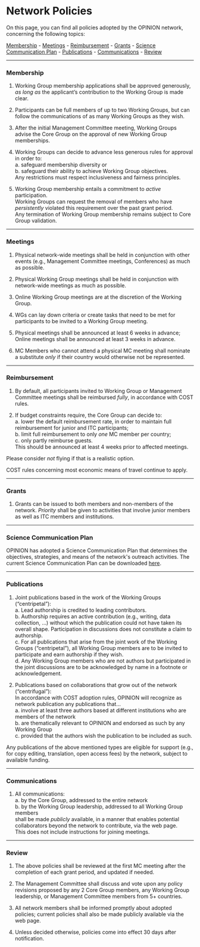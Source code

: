 # Network Policies

On this page, you can find all policies adopted by the OPINION network, concerning the following topics:

[Membership](#membership) - [Meetings](#meetings) - [Reimbursement](#reimbursement) - [Grants](#grants) - [Science Communication Plan](#science-communication-plan) - [Publications](#publications) - [Communications](#communications) - [Review](#review)

- - -

### Membership

1. Working Group membership applications shall be approved generously, *as long as* the applicant’s contribution to the Working Group is made clear.

2. Participants can be full members of up to two Working Groups, but can follow the communications of as many Working Groups as they wish.

3. After the initial Management Committee meeting, Working Groups advise the Core Group on the approval of new Working Group memberships.

4. Working Groups can decide to advance less generous rules for approval in order to:  
a. safeguard membership diversity or  
b. safeguard their ability to achieve Working Group objectives.  
Any restrictions must respect inclusiveness and fairness principles.

5. Working Group membership entails a commitment to *active* participation.  
Working Groups can request the removal of members who have *persistently* violated this requirement over the past grant period.  
Any termination of Working Group membership remains subject to Core Group validation.

- - -

### Meetings

1. Physical network-wide meetings shall be held in conjunction with other events (e.g., Management Committee meetings, Conferences) as much as possible.

2. Physical Working Group meetings shall be held in conjunction with network-wide meetings as much as possible.

3. Online Working Group meetings are at the discretion of the Working Group.

4. WGs can lay down criteria or create tasks that need to be met for participants to be invited to a Working Group meeting.

5. Physical meetings shall be announced at least 6 weeks in advance; Online meetings shall be announced at least 3 weeks in advance.

6. MC Members who cannot attend a physical MC meeting shall nominate a substitute *only* if their country would otherwise not be represented.

- - -

### Reimbursement

1. By default, all participants invited to Working Group or Management Committee meetings shall be reimbursed *fully*, in accordance with COST rules.

2. If budget constraints require, the Core Group can decide to:  
a. lower the default reimbursement rate, in order to maintain full reimbursement for junior and ITC participants;  
b. limit full reimbursement to only *one* MC member per country;  
c. only partly reimburse guests.  
This should be announced at least 4 weeks prior to affected meetings.

Please consider *not* flying if that is a realistic option.

COST rules concerning most economic means of travel continue to apply.

- - -

### Grants

1. Grants can be issued to both members and non-members of the network. *Priority* shall be given to activities that involve junior members as well as ITC members and institutions.

- - -

### Science Communication Plan

OPINION has adopted a Science Communication Plan that determines the objectives, strategies, and means of the network's outreach activities. The current Science Communication Plan can be downloaded [here](https://www.opinion-network.eu/img/science-communication-plan-2023-07-21.pdf).

- - -

### Publications

1. Joint publications based in the work of the Working Groups (“centripetal”):  
a. Lead authorship is credited to leading contributors.  
b. Authorship requires an active contribution (e.g., writing, data collection, …) without which the publication could not have taken its overall shape. Participation in discussions does not constitute a claim to authorship.  
c. For all publications that arise from the joint work of the Working Groups (“centripetal”), all Working Group members are to be invited to participate and earn authorship if they wish.  
d. Any Working Group members who are not authors but participated in the joint discussions are to be acknowledged by name in a footnote or acknowledgement.

2. Publications based on collaborations that grow out of the network (“centrifugal”):  
In accordance with COST adoption rules, OPINION will recognize as network publication any publications that…  
a. involve at least three authors based at different institutions who are members of the network  
b. are thematically relevant to OPINION and endorsed as such by any Working Group  
c. provided that the authors wish the publication to be included as such.

Any publications of the above mentioned types are eligible for support (e.g., for copy editing, translation, open access fees) by the network, subject to available funding.

- - -

### Communications

1. All communications:  
a. by the Core Group, addressed to the entire network  
b. by the Working Group leadership, addressed to all Working Group members  
shall be made *publicly* available, in a manner that enables potential collaborators beyond the network to contribute, via the web page.  
This does not include instructions for joining meetings.

- - -

### Review

1. The above policies shall be reviewed at the first MC meeting after the completion of each grant period, and updated if needed.

2. The Management Committee shall discuss and vote upon any policy revisions proposed by any 2 Core Group members, any Working Group leadership, or Management Committee members from 5+ countries.

3. All network members shall be informed promptly about adopted policies; current policies shall also be made publicly available via the web page.

4. Unless decided otherwise, policies come into effect 30 days after notification.
